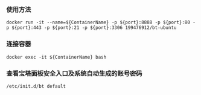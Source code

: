 ### 使用方法
  `docker run -it --name=${ContainerName} -p ${port}:8888 -p ${port}:80 -p ${port}:443 -p ${port}:21 -p ${port}:3306 199476912/bt-ubuntu`
### 连接容器
  `docker exec -it ${ContainerName} bash`
### 查看宝塔面板安全入口及系统自动生成的账号密码
  `/etc/init.d/bt default`
